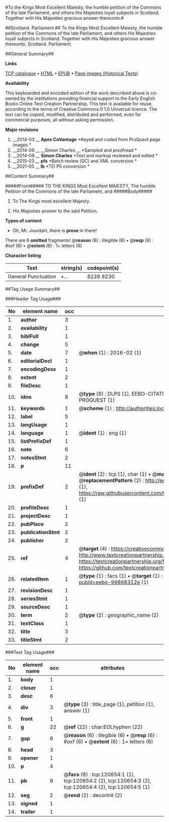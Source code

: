 #To the Kings Most Excellent Maiesty, the humble petition of the Commons of the late Parliament, and others His Majesties loyall subjects in Scotland. Together with His Majesties gracious answer thereunto.#

##Scotland. Parliament.##
To the Kings Most Excellent Maiesty, the humble petition of the Commons of the late Parliament, and others His Majesties loyall subjects in Scotland. Together with His Majesties gracious answer thereunto.
Scotland. Parliament.

##General Summary##

**Links**

[TCP catalogue](http://www.ota.ox.ac.uk/tcp/)  • 
[HTML](http://tei.it.ox.ac.uk/tcp/Texts-HTML/free/A83/A83848.html)  • 
[EPUB](http://tei.it.ox.ac.uk/tcp/Texts-EPUB/free/A83/A83848.epub) • 
[Page images (Historical Texts)](https://historicaltexts.jisc.ac.uk/eebo-99868312e)

**Availability**

This keyboarded and encoded edition of the work described above is co-owned by the
    institutions providing financial support to the Early English Books Online Text Creation
    Partnership. This text is available for reuse, according to the terms of  Creative Commons 0 1.0 Universal
    licence. The text can be copied, modified, distributed and performed, even for commercial
    purposes, all without asking permission.

**Major revisions**

1. __2014-03 __ __Apex CoVantage__ *Keyed and coded from ProQuest page images *
1. __2014-09 __ __Simon Charles __ *Sampled and proofread *
1. __2014-09 __ __Simon Charles__ *Text and markup reviewed and edited *
1. __2015-03 __ __pfs__ *Batch review (QC) and XML conversion *
1. __2021-05 __ __lb__ *TEI P5 conversion *

##Content Summary##

#####Front#####
TO THE KINGS Most Excellent MAIESTY, The humble Petition of the Commons of the late Parliament, and 
#####Body#####

1. To The Kings most excellent Majesty.

1. His Majesties answer to the said Petition.

**Types of content**

  * Oh, Mr. Jourdain, there is **prose** in there!

There are 6 **omitted** fragments! 
 @__reason__ (6) : illegible (6)  •  @__resp__ (6) : #oxf (6)  •  @__extent__ (6) : 1+ letters (6)

**Character listing**


|Text|string(s)|codepoint(s)|
|---|---|---|
|General Punctuation|•…|8226 8230|

##Tag Usage Summary##

###Header Tag Usage###

|No|element name|occ|attributes|
|---|---|---|---|
|1.|__author__|3||
|2.|__availability__|1||
|3.|__biblFull__|1||
|4.|__change__|5||
|5.|__date__|7| @__when__ (1) : 2016-02 (1)|
|6.|__editorialDecl__|1||
|7.|__encodingDesc__|1||
|8.|__extent__|2||
|9.|__fileDesc__|1||
|10.|__idno__|8| @__type__ (8) : DLPS (1), EEBO-CITATION (1), VID (1), EEBO-PROQUEST (1), STC (3), PROQUEST (1)|
|11.|__keywords__|1| @__scheme__ (1) : http://authorities.loc.gov/ (1)|
|12.|__label__|5||
|13.|__langUsage__|1||
|14.|__language__|1| @__ident__ (1) : eng (1)|
|15.|__listPrefixDef__|1||
|16.|__note__|6||
|17.|__notesStmt__|2||
|18.|__p__|11||
|19.|__prefixDef__|2| @__ident__ (2) : tcp (1), char (1)  •  @__matchPattern__ (2) : ([0-9\-]+):([0-9IVX]+) (1), (.+) (1)  •  @__replacementPattern__ (2) : http://eebo.chadwyck.com/downloadtiff?vid=$1&page=$2 (1), https://raw.githubusercontent.com/textcreationpartnership/Texts/master/tcpchars.xml#$1 (1)|
|20.|__profileDesc__|1||
|21.|__projectDesc__|1||
|22.|__pubPlace__|2||
|23.|__publicationStmt__|2||
|24.|__publisher__|2||
|25.|__ref__|4| @__target__ (4) : https://creativecommons.org/publicdomain/zero/1.0/ (1), http://www.textcreationpartnership.org/docs/. (1), https://textcreationpartnership.org/faq/#faq05 (1), https://github.com/textcreationpartnership (1)|
|26.|__relatedItem__|1| @__type__ (1) : facs (1)  •  @__target__ (1) : https://data.historicaltexts.jisc.ac.uk/view?pubId=eebo-99868312e (1)|
|27.|__revisionDesc__|1||
|28.|__seriesStmt__|1||
|29.|__sourceDesc__|1||
|30.|__term__|2| @__type__ (2) : geographic_name (2)|
|31.|__textClass__|1||
|32.|__title__|3||
|33.|__titleStmt__|2||


###Text Tag Usage###

|No|element name|occ|attributes|
|---|---|---|---|
|1.|__body__|1||
|2.|__closer__|1||
|3.|__desc__|6||
|4.|__div__|3| @__type__ (3) : title_page (1), petition (1), answer (1)|
|5.|__front__|1||
|6.|__g__|22| @__ref__ (22) : char:EOLhyphen (22)|
|7.|__gap__|6| @__reason__ (6) : illegible (6)  •  @__resp__ (6) : #oxf (6)  •  @__extent__ (6) : 1+ letters (6)|
|8.|__head__|3||
|9.|__opener__|1||
|10.|__p__|4||
|11.|__pb__|8| @__facs__ (8) : tcp:120654:1 (1), tcp:120654:2 (2), tcp:120654:3 (2), tcp:120654:4 (2), tcp:120654:5 (1)|
|12.|__seg__|2| @__rend__ (2) : decorInit (2)|
|13.|__signed__|1||
|14.|__trailer__|1||
